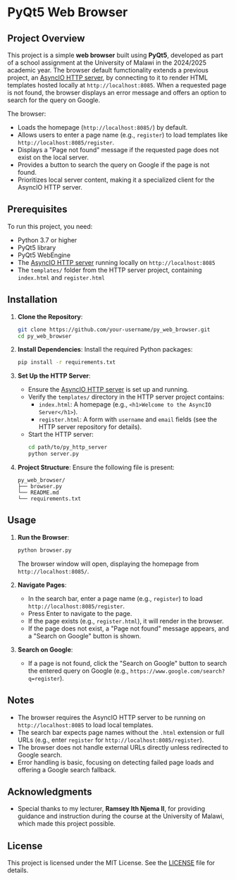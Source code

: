 # PyQt5 Web Browser

## Project Overview
This project is a simple **web browser** built using **PyQt5**, developed as part of a school assignment at the University of Malawi in the 2024/2025 academic year. The browser default fumctionality extends a previous project, an [AsyncIO HTTP server](https://github.com/yewo-devnet/py-http-server), by connecting to it to render HTML templates hosted locally at `http://localhost:8085`. When a requested page is not found, the browser displays an error message and offers an option to search for the query on Google.

The browser:
- Loads the homepage (`http://localhost:8085/`) by default.
- Allows users to enter a page name (e.g., `register`) to load templates like `http://localhost:8085/register`.
- Displays a "Page not found" message if the requested page does not exist on the local server.
- Provides a button to search the query on Google if the page is not found.
- Prioritizes local server content, making it a specialized client for the AsyncIO HTTP server.

## Prerequisites
To run this project, you need:
- Python 3.7 or higher
- PyQt5 library 
- PyQt5 WebEngine 
- The [AsyncIO HTTP server](https://github.com/yewo-devnet/py-http-server) running locally on `http://localhost:8085`
- The `templates/` folder from the HTTP server project, containing `index.html` and `register.html`

## Installation
1. **Clone the Repository**:
   ```bash
   git clone https://github.com/your-username/py_web_browser.git
   cd py_web_browser
   ```

2. **Install Dependencies**:
   Install the required Python packages:
   ```bash
   pip install -r requirements.txt
   ```

3. **Set Up the HTTP Server**:
   - Ensure the [AsyncIO HTTP server](https://github.com/yewo-devnet/py-http-server) is set up and running.
   - Verify the `templates/` directory in the HTTP server project contains:
     - `index.html`: A homepage (e.g., `<h1>Welcome to the AsyncIO Server</h1>`).
     - `register.html`: A form with `username` and `email` fields (see the HTTP server repository for details).
   - Start the HTTP server:
     ```bash
     cd path/to/py_http_server
     python server.py
     ```

4. **Project Structure**:
   Ensure the following file is present:
   ```
   py_web_browser/
   ├── browser.py
   └── README.md
   └── requirements.txt
   ```

## Usage
1. **Run the Browser**:
   ```bash
   python browser.py
   ```
   The browser window will open, displaying the homepage from `http://localhost:8085/`.

2. **Navigate Pages**:
   - In the search bar, enter a page name (e.g., `register`) to load `http://localhost:8085/register`.
   - Press Enter to navigate to the page.
   - If the page exists (e.g., `register.html`), it will render in the browser.
   - If the page does not exist, a "Page not found" message appears, and a "Search on Google" button is shown.

3. **Search on Google**:
   - If a page is not found, click the "Search on Google" button to search the entered query on Google (e.g., `https://www.google.com/search?q=register`).

## Notes
- The browser requires the AsyncIO HTTP server to be running on `http://localhost:8085` to load local templates.
- The search bar expects page names without the `.html` extension or full URLs (e.g., enter `register` for `http://localhost:8085/register`).
- The browser does not handle external URLs directly unless redirected to Google search.
- Error handling is basic, focusing on detecting failed page loads and offering a Google search fallback.


## Acknowledgments
- Special thanks to my lecturer, **Ramsey Ith Njema II**, for providing guidance and instruction during the course at the University of Malawi, which made this project possible.

## License
This project is licensed under the MIT License. See the [LICENSE](LICENSE) file for details.
